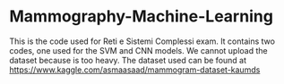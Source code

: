 ﻿# Mammography-Machine-Learning
 This is the code used for Reti e Sistemi Complessi exam. It contains two codes, one used for the SVM and CNN models. We cannot upload the dataset because is too heavy. 
The dataset used can be found at https://www.kaggle.com/asmaasaad/mammogram-dataset-kaumds
